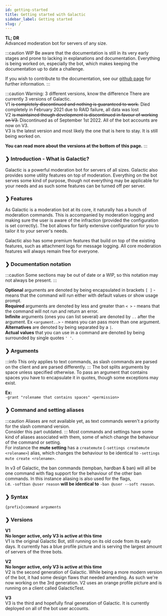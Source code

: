 ```yaml
---
id: getting-started
title: Getting started with Galactic
sidebar_label: Getting started
slug: /
---
```


**TL; DR**  
Advanced moderation bot for servers of any size.

:::caution WIP
Be aware that the documentation is still in its very early stages and prone to lacking in explanations and documentation. Everything is being worked on, especially the bot, which makes keeping the documentation up to date a challenge.

If you wish to contribute to the documentation, see our [github page](https://github.com/Navy-gif/galactic-docs) for further information.
:::

:::caution Warning: 3 different versions, know the difference
There are currently 3 versions of Galactic.  
V1 ~~is completely discontinued and nothing is guaranteed to work.~~ Died completely in February 2021 due to RAID failure, all data was lost  
V2 ~~is maintained though development is discontinued in favour of working on V3.~~ Discontinued as of September 1st 2022. All of the bot accounts are now on V3.  
V3 is the latest version and most likely the one that is here to stay. It is still being worked on.  

**You can read more about the versions at the bottom of this page.**
:::

### ❯ Introduction - What is Galactic?
Galactic is a powerful moderation bot for servers of all sizes. Galactic also provides some utility features on top of moderation. Everything on the bot serves some kind of purpose, though not everything may be applicable for your needs and as such some features can be turned off per server.

### ❯ Features
As Galactic is a moderation bot at its core, it naturally has a bunch of moderation commands. This is accompanied by moderation logging and making sure the user is aware of the infraction (provided the configuration is set correctly). The bot allows for fairly extensive configuration for you to tailor it to your server's needs.  

Galactic also has some premium features that build on top of the existing features, such as attachment logs for message logging. All core moderation features will always remain free for everyone.

### ❯ Documentation notation
:::caution
Some sections may be out of date or a WIP, so this notation may not always be present.
:::

**Optional** arguments are denoted by being encapsulated in brackets `[ ]` - means that the command will run either with default values or show usage prompt.  
**Required** arguments are denoted by less and greater than `< >` - means that the command will not run and return an error.  
**Infinite** arguments (ones you can list several) are denoted by `..` after the argument. Ex `<argument..>` - means you can pass more than one argument.  
**Alternatives** are denoted by being separated by a `|`.  
**Actual values** that you can use in a command are denoted by being surrounded by single quotes `' '`.  

### ❯ Arguments
:::info
This only applies to text commands, as slash commands are parsed on the client and are parsed differently.
:::
The bot splits arguments by space unless specified otherwise. To pass an argument that contains spaces you have to encapsulate it in quotes, though some exceptions may exist.  

**Ex:**  
`-grant "rolename that contains spaces" <permission>`  
<!-- **Typically** if the argument is at the end of a command it won't require quotes. -->

### ❯ Command and setting aliases
:::caution
Aliases are not available yet, as text commands weren't a priority for the slash command version.  
Consider this part outdated.
:::
Most commands and settings have some kind of aliases associated with them, some of which change the behaviour of the command or setting.  
For instance the **mute setting** has a `createmute` (`-settings createmute <rolename>`) alias, which changes the behaviour to be identical to `-settings mute create <rolename>`.  

In v3 of Galactic, the ban commands (tempban, hardban & ban) will all be one command with flag support for the behaviour of the other ban commands. In this instance aliasing is also used for the flags,  
i.e. `-softban @user reason` **will be identical to** `-ban @user --soft reason`.

### ❯ Syntax
`{prefix}command arguments`

### ❯ Versions

**V1**  
__No longer active, only V3 is active at this time__  
V1 is the original Galactic Bot, still running on its old code from its early days. It currently has a blue profile picture and is serving the largest amount of servers of the three bots.

**V2**  
__No longer active, only V3 is active at this time__  
V2 is the second generation of Galactic. While being a more modern version of the bot, it had some design flaws that needed amending. As such we're now working on the 3rd generation. V2 uses an orange profile picture and is running on a client called GalacticTest.

**V3**  
V3 is the third and hopefully final generation of Galactic. It is currently deployed on all of the bot user accounts.